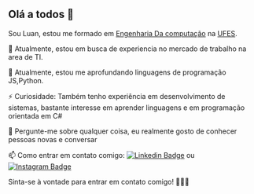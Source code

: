 ## Olá a todos 👋

Sou Luan, estou me formado em [Engenharia Da computação](https://engenhariadecomputacao.saomateus.ufes.br/curso) na [UFES](https://www.ufes.br/campus-de-são-mateus).

🔭 Atualmente, estou em busca de experiencia no mercado de trabalho na area de TI.

🌱 Atualmente, estou me aprofundando linguagens de programação JS,Python.

⚡ Curiosidade: Também tenho experiência em desenvolvimento de sistemas, bastante interesse em aprender linguagens e em programação orientada em C#

💬 Pergunte-me sobre qualquer coisa, eu realmente gosto de conhecer pessoas novas  e conversar

📫 Como entrar em contato comigo: [![Linkedin Badge](https://img.shields.io/badge/-LinkedIn-black?logo=Linkedin&logoColor=blue&link=https://www.linkedin.com/in/luanevangelista)](https://www.linkedin.com/in/luanevangelista) ou  [![Instagram Badge](https://img.shields.io/badge/Instagram-black?style=for-the-badge&logo=instagram&logoColor=white&link=https://www.instagram.com/luanp.e)](https://www.instagram.com/luanp.e)


Sinta-se à vontade para entrar em contato comigo! 👨🏽‍💻
<!---
LuanEvangelista/LuanEvangelista is a ✨ special ✨ repository because its `README.md` (this file) appears on your GitHub profile.
You can click the Preview link to take a look at your changes.
--->
